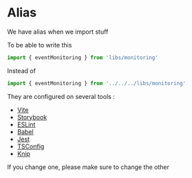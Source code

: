 # Alias

We have alias when we import stuff

To be able to write this

```ts
import { eventMonitoring } from 'libs/monitoring'
```

Instead of

```ts
import { eventMonitoring } from '../../../libs/monitoring'
```

They are configured on several tools :

- [Vite](https://github.com/pass-culture/pass-culture-app-native/blob/7bd66f82d47fc41dec8e0f0e32c743931de41f97/vite.config.js#L114)
- [Storybook](https://github.com/pass-culture/pass-culture-app-native/blob/7bd66f82d47fc41dec8e0f0e32c743931de41f97/.storybook/main.js#L14)
- [ESLint](https://github.com/pass-culture/pass-culture-app-native/blob/7bd66f82d47fc41dec8e0f0e32c743931de41f97/.eslintrc.js#L302)
- [Babel](https://github.com/pass-culture/pass-culture-app-native/blob/7bd66f82d47fc41dec8e0f0e32c743931de41f97/babel.config.js#L11)
- [Jest](https://github.com/pass-culture/pass-culture-app-native/blob/7bd66f82d47fc41dec8e0f0e32c743931de41f97/jest.config.js#L7)
- [TSConfig](https://github.com/pass-culture/pass-culture-app-native/blob/7bd66f82d47fc41dec8e0f0e32c743931de41f97/tsconfig.json#L4)
- [Knip](https://github.com/pass-culture/pass-culture-app-native/blob/8267d4b7ae0d69d1ad0c5c8238806765da31a735/knip.ts#L5)

If you change one, please make sure to change the other
